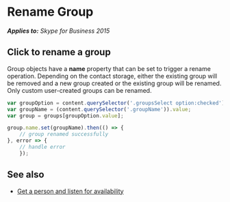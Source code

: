 
# Rename Group


 _**Applies to:** Skype for Business 2015_

## Click to rename a group

Group objects have a **name** property that can be set to trigger a rename operation.  Depending on the contact storage, either the existing group will be removed and a new group created or the existing group will be renamed.  Only custom user-created groups can be renamed.

```js
var groupOption = content.querySelector('.groupsSelect option:checked');
var groupName = (content.querySelector('.groupName')).value;
var group = groups[groupOption.value];

group.name.set(groupName).then(() => {
    // group renamed successfully
}, error => {
    // handle error
    });
```

## See also

- <a href="https://msdn.microsoft.com/skype/websdk/docs/ListenForAvailability" target="">Get a person and listen for availability</a>

